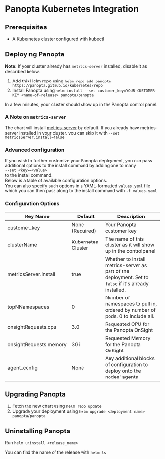 # Panopta Kubernetes Integration

## Prerequisites
* A Kubernetes cluster configured with kubectl

## Deploying Panopta
**Note:** If your cluster already has `metrics-server` installed, disable it as described below.
1. Add this Helm repo using `helm repo add panopta https://panopta.github.io/kubernetes/repo`
2. Install Panopta using `helm install --set customer_key=YOUR-CUSTOMER-KEY <name-of-release> panopta/panopta`

In a few minutes, your cluster should show up in the Panopta control panel.

### A Note on `metrics-server`
The chart will install [metrics-server](https://github.com/kubernetes-sigs/metrics-server) by default. If you already have metrics-server installed in your cluster, you can skip it with `--set metricsServer.install=false`

### Advanced configuration
If you wish to further customize your Panopta deployment, you can pass additional options to the install command by adding one to many  
`--set <key>=<value>`  
to the install command.  
Below is a table of available configuration options.  
You can also specify such options in a YAML-formatted `values.yaml` file which you can then pass along to the install command with `-f values.yaml`

### Configuration Options

| Key Name                  | Default                                    | Description                                                                                                              |
|---------------------------|--------------------------------------------|--------------------------------------------------------------------------------------------------------------------------|
| customer_key              | None (Required)                            | Your Panopta customer key                                                                                                |
| clusterName               | Kubernetes Cluster                         | The name of this cluster as it will show up in the controlpanel                                                          |
| metricsServer.install     | true                                       | Whether to install metrics-server as part of the deployment. Set to `false` if it's already installed.                   |
| topNNamespaces            | 0                                          | Number of namespaces to pull in, ordered by number of pods. 0 to include all.                                            |
| onsightRequests.cpu       | 3.0                                        | Requested CPU for the Panopta OnSight                                                                                    |
| onsightRequests.memory    | 3Gi                                        | Requested Memory for the Panopta OnSight                                                                                 |
| agent_config              | None                                       | Any additional blocks of configuration to deploy onto the nodes' agents                                                  |

## Upgrading Panopta
1. Fetch the new chart using `helm repo update`
2. Upgrade your deployment using `helm upgrade <deployment name> panopta/panopta`

## Uninstalling Panopta
Run `helm uninstall <release_name>`

You can find the name of the release with `helm ls`

